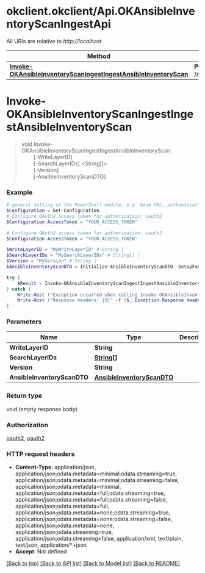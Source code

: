 # okclient.okclient/Api.OKAnsibleInventoryScanIngestApi

All URIs are relative to *http://localhost*

Method | HTTP request | Description
------------- | ------------- | -------------
[**Invoke-OKAnsibleInventoryScanIngestIngestAnsibleInventoryScan**](OKAnsibleInventoryScanIngestApi.md#Invoke-OKAnsibleInventoryScanIngestIngestAnsibleInventoryScan) | **POST** /api/v{version}/Ingest/AnsibleInventoryScan | 


<a name="Invoke-OKAnsibleInventoryScanIngestIngestAnsibleInventoryScan"></a>
# **Invoke-OKAnsibleInventoryScanIngestIngestAnsibleInventoryScan**
> void Invoke-OKAnsibleInventoryScanIngestIngestAnsibleInventoryScan<br>
> &nbsp;&nbsp;&nbsp;&nbsp;&nbsp;&nbsp;&nbsp;&nbsp;[-WriteLayerID] <String><br>
> &nbsp;&nbsp;&nbsp;&nbsp;&nbsp;&nbsp;&nbsp;&nbsp;[-SearchLayerIDs] <String[]><br>
> &nbsp;&nbsp;&nbsp;&nbsp;&nbsp;&nbsp;&nbsp;&nbsp;[-Version] <String><br>
> &nbsp;&nbsp;&nbsp;&nbsp;&nbsp;&nbsp;&nbsp;&nbsp;[-AnsibleInventoryScanDTO] <PSCustomObject><br>



### Example
```powershell
# general setting of the PowerShell module, e.g. base URL, authentication, etc
$Configuration = Get-Configuration
# Configure OAuth2 access token for authorization: oauth2
$Configuration.AccessToken = "YOUR_ACCESS_TOKEN"

# Configure OAuth2 access token for authorization: oauth2
$Configuration.AccessToken = "YOUR_ACCESS_TOKEN"

$WriteLayerID = "MyWriteLayerID" # String | 
$SearchLayerIDs = "MySearchLayerIDs" # String[] | 
$Version = "MyVersion" # String | 
$AnsibleInventoryScanDTO = Initialize-AnsibleInventoryScanDTO -SetupFacts @{ key_example = "MyInner" } -YumInstalled @{ key_example = "MyInner" } -YumRepos @{ key_example = "MyInner" } -YumUpdates @{ key_example = "MyInner" } # AnsibleInventoryScanDTO | 

try {
    $Result = Invoke-OKAnsibleInventoryScanIngestIngestAnsibleInventoryScan -WriteLayerID $WriteLayerID -SearchLayerIDs $SearchLayerIDs -Version $Version -AnsibleInventoryScanDTO $AnsibleInventoryScanDTO
} catch {
    Write-Host ("Exception occurred when calling Invoke-OKAnsibleInventoryScanIngestIngestAnsibleInventoryScan: {0}" -f ($_.ErrorDetails | ConvertFrom-Json))
    Write-Host ("Response headers: {0}" -f ($_.Exception.Response.Headers | ConvertTo-Json))
}
```

### Parameters

Name | Type | Description  | Notes
------------- | ------------- | ------------- | -------------
 **WriteLayerID** | **String**|  | 
 **SearchLayerIDs** | [**String[]**](String.md)|  | 
 **Version** | **String**|  | 
 **AnsibleInventoryScanDTO** | [**AnsibleInventoryScanDTO**](AnsibleInventoryScanDTO.md)|  | 

### Return type

void (empty response body)

### Authorization

[oauth2](../README.md#oauth2), [oauth2](../README.md#oauth2)

### HTTP request headers

 - **Content-Type**: application/json, application/json;odata.metadata=minimal;odata.streaming=true, application/json;odata.metadata=minimal;odata.streaming=false, application/json;odata.metadata=minimal, application/json;odata.metadata=full;odata.streaming=true, application/json;odata.metadata=full;odata.streaming=false, application/json;odata.metadata=full, application/json;odata.metadata=none;odata.streaming=true, application/json;odata.metadata=none;odata.streaming=false, application/json;odata.metadata=none, application/json;odata.streaming=true, application/json;odata.streaming=false, application/xml, text/plain, text/json, application/*+json
 - **Accept**: Not defined

[[Back to top]](#) [[Back to API list]](../README.md#documentation-for-api-endpoints) [[Back to Model list]](../README.md#documentation-for-models) [[Back to README]](../README.md)

